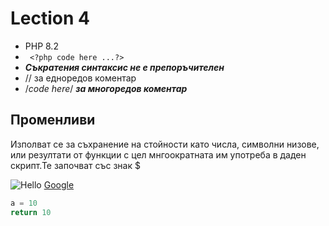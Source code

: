 # Lection 4

- PHP 8.2
- ``` <?php code here ...?>```
- ___Съкратения синтаксис не е препоръчителен___
- // за едноредов коментар
- /*code here*/ ___за многоредов коментар___
## Променливи
Изполват се за съхранение на стойности като числа, символни низове, или резултати от функции с цел мнгоократната им употреба в даден скрипт.Те започват със знак $

![Hello](https://www.history.com/.image/ar_16:9%2Cc_fill%2Ccs_srgb%2Cfl_progressive%2Cq_auto:good%2Cw_1200/MTY1MTc3MjE0MzExMDgxNTQ1/topic-golden-gate-bridge-gettyimages-177770941.jpg)
[Google](https://www.google.com)
```python 
a = 10
return 10
```